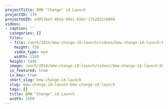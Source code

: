 ```yaml
---
projectTitle: BMW "Change" i8 Launch
projectID: 179
projectUUID: e9853bef-4b5a-49e1-8a6c-17b2022c6060
videos:
- caption: ''
  categories: []
  files:
  - file: /work/2014/bmw-change-i8-launch/videos/bmw-change-i8-launch-bmw-change-i8-launch/bMW-inno-siYej0d.mp4
    height: 720
    video_type: mp4
    width: 1280
  height: 1440
  image: /work/2014/bmw-change-i8-launch/videos/bmw-change-i8-launch-bmw-change-i8-launch/bmw-innovations-change-i8-05.jpg
  is_featured: true
  is_key: true
  short_slug: bmw-change-i8-launch
  slug: bmw-change-i8-launch-bmw-change-i8-launch
  tags: []
  title: BMW "Change" i8 Launch
  width: 2560
---
```

